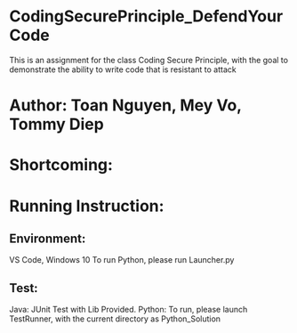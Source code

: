 # CodingSecurePrinciple_DefendYourCode
This is an assignment for the class Coding Secure Principle, with the goal to demonstrate the ability to write code that is resistant to attack

# Author: Toan Nguyen, Mey Vo, Tommy Diep

# Shortcoming: 

# Running Instruction:   
## Environment: 
VS Code, Windows 10
To run Python, please run Launcher.py
## Test:
Java: JUnit Test with Lib Provided.
Python: To run, please launch TestRunner, with the current directory as Python_Solution
